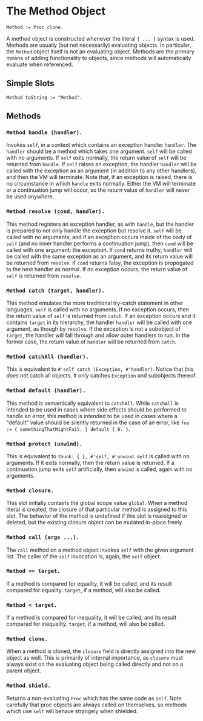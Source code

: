 
# The Method Object

    Method := Proc clone.

A method object is constructed whenever the literal `{ ... }` syntax
is used. Methods are usually (but not necessarily) evaluating
objects. In particular, the `Method` object itself is not an
evaluating object. Methods are the primary means of adding
functionality to objects, since methods will automatically evaluate
when referenced.

## Simple Slots

    Method toString := "Method".

## Methods

### `Method handle (handler).`

Invokes `self`, in a context which contains an exception handler
`handler`. The `handler` should be a method which takes one
argument. `self` will be called with no arguments. If `self` exits
normally, the return value of `self` will be returned from
`handle`. If `self` raises an exception, the handler `handler` will be
called with the exception as an argument (in addition to any other
handlers), and then the VM will terminate. Note that, if an exception
is raised, there is no circumstance in which `handle` exits
normally. Either the VM will terminate or a continuation jump will
occur, so the return value of `handler` will never be used anywhere.

### `Method resolve (cond, handler).`

This method registers an exception handler, as with `handle`, but the
handler is prepared to not only handle the exception but resolve
it. `self` will be called with no arguments, and if an exception
occurs inside of the body of `self` (and no inner handler performs a
continuation jump), then `cond` will be called with one argument: the
exception. If `cond` returns truthy, `handler` will be called with the
same exception as an argument, and its return value will be returned
from `resolve`. If `cond` returns falsy, the exception is propogated
to the next handler as normal. If no exception occurs, the return
value of `self` is returned from `resolve`.

### `Method catch (target, handler).`

This method emulates the more traditional try-catch statement in other
languages. `self` is called with no arguments. If no exception occurs,
then the return value of `self` is returned from `catch`. If an
exception occurs and it contains `target` in its hierarchy, the
handler `handler` will be called with one argument, as though by
`resolve`. If the exception is not a subobject of `target`, the
handler will fall through and allow outer handlers to run. In the
former case, the return value of `handler` will be returned from
`catch`.

### `Method catchAll (handler).`

This is equivalent to `#'self catch (Exception, #'handler)`. Notice
that this *does not* catch all objects. It only catches `Exception`
and subobjects thereof.

### `Method default (handler).`

This method is semantically equivalent to `catchAll`. While `catchAll`
is intended to be used in cases where side effects should be performed
to handle an error, this method is intended to be used in cases where
a "default" value should be silently returned in the case of an error,
like `foo := { somethingThatMightFail. } default { 0. }`.

### `Method protect (unwind).`

This is equivalent to `thunk: { }, #'self, #'unwind`. `self` is called
with no arguments. If it exits normally, then the return value is
returned. If a continuation jump exits `self` artificially, then
`unwind` is called, again with no arguments.

### `Method closure.`

This slot initially contains the global scope value `global`. When a
method literal is created, the closure of that particular method is
assigned to this slot. The behavior of the method is undefined if this
slot is reassigned or deleted, but the existing closure object can be
mutated in-place freely.

### `Method call (args ...).`

The `call` method on a method object invokes `self` with the given
argument list. The caller of the `self` invocation is, again, the
`self` object.

### `Method == target.`

If a method is compared for equality, it will be called, and its
result compared for equality. `target`, if a method, will also be
called.

### `Method < target.`

If a method is compared for inequality, it will be called, and its
result compared for inequality. `target`, if a method, will also be
called.

### `Method clone.`

When a method is cloned, the `closure` field is directly assigned into
the new object as well. This is primarily of internal importance, as
`closure` must always exist on the evaluating object being called
directly and not on a parent object.

### `Method shield.`

Returns a non-evaluating `Proc` which has the same code as `self`.
Note carefully that proc objects are always called on themselves, so
methods which use `self` will behave strangely when shielded.
